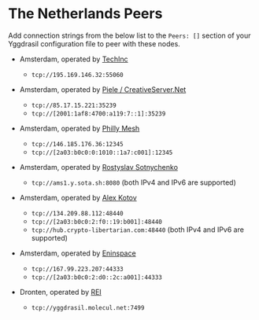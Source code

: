 # The Netherlands Peers

Add connection strings from the below list to the `Peers: []` section of your
Yggdrasil configuration file to peer with these nodes.

* Amsterdam, operated by [TechInc](https://techinc.nl)
  * `tcp://195.169.146.32:55060`

* Amsterdam, operated by [Piele / CreativeServer.Net](https://github.com/petertambach)
  * `tcp://85.17.15.221:35239`
  * `tcp://[2001:1af8:4700:a119:7::1]:35239`

* Amsterdam, operated by [Philly Mesh](https://phillymesh.net)
  * `tcp://146.185.176.36:12345`
  * `tcp://[2a03:b0c0:0:1010::1a7:c001]:12345`

* Amsterdam, operated by [Rostyslav Sotnychenko](https://github.com/rsotnychenko)
  * `tcp://ams1.y.sota.sh:8080` (both IPv4 and IPv6 are supported)

* Amsterdam, operated by [Alex Kotov](https://github.com/kotovalexarian)
  * `tcp://134.209.88.112:48440`
  * `tcp://[2a03:b0c0:2:f0::19:b001]:48440`
  * `tcp://hub.crypto-libertarian.com:48440` (both IPv4 and IPv6 are supported)
  
* Amsterdam, operated by [Eninspace](https://github.com/Eninspace)
  * `tcp://167.99.223.207:44333`
  * `tcp://[2a03:b0c0:2:d0::2c:a001]:44333`

* Dronten, operated by [REI](https://github.com/molecul)
  * `tcp://yggdrasil.molecul.net:7499`
